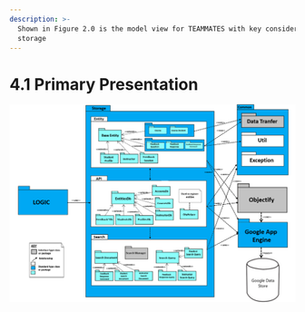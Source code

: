 ```yaml
---
description: >-
  Shown in Figure 2.0 is the model view for TEAMMATES with key consideration on
  storage
---
```


# 4.1  Primary Presentation

![Figure 2.0: Primary Presentation](../.gitbook/assets/image%20%2814%29.png)

